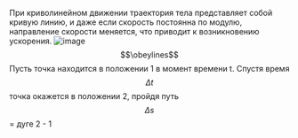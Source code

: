 При криволинейном движении траектория тела представляет собой кривую линию, и даже если скорость постоянна по модулю, направление скорости меняется, что приводит к возникновению ускорения.
![image](https://github.com/user-attachments/assets/5e808ea4-f48b-4f8f-926b-8fef6813795c)
$$\obeylines$$ Пусть точка находится в положении 1 в момент времени t. Спустя время $$\Delta t$$ точка окажется в положении 2, пройдя путь  $$\Delta s$$ = дуге 2 - 1

